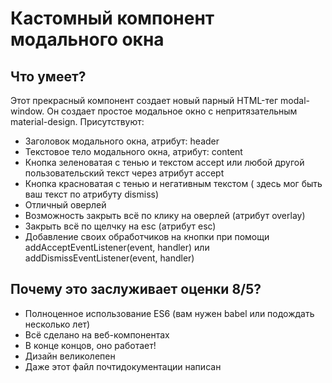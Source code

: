<h1> Кастомный компонент модального окна </h1>
<h2> Что умеет?</h2>
Этот прекрасный компонент создает новый парный HTML-тег modal-window. Он создает простое модальное окно с непритязательным material-design.
Присутствуют:
<ul>
    <li> Заголовок модального окна, атрибут: header</li>
    <li> Текстовое тело модального окна, атрибут: content</li>
    <li> Кнопка зеленоватая с тенью и текстом accept или любой другой пользовательский текст через атрибут accept </li>
    <li> Кнопка красноватая с тенью и негативным текстом ( здесь мог быть ваш текст по атрибуту dismiss)</li>
    <li> Отличный оверлей</li>
    <li> Возможность закрыть всё по клику на оверлей (атрибут overlay) </li>
    <li> Закрыть всё по щелчку на esc (атрибут esc) </li>
    <li> Добавление своих обработчиков на кнопки при помощи addAcceptEventListener(event, handler) или addDismissEventListener(event, handler)</li>
</ul>

<h2> Почему это заслуживает оценки 8/5?</h2>
<ul>
    <li>Полноценное использование ES6 (вам нужен babel или подождать несколько лет)</li>
    <li>Всё сделано на веб-компонентах</li>
    <li>В конце концов, оно работает!</li>
    <li>Дизайн великолепен</li>
    <li>Даже этот файл почтидокументации написан</li>
</ul>